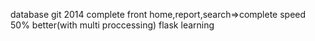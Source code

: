database git 2014 complete
front home,report,search=>complete
speed 50% better(with multi proccessing)
flask learning 
